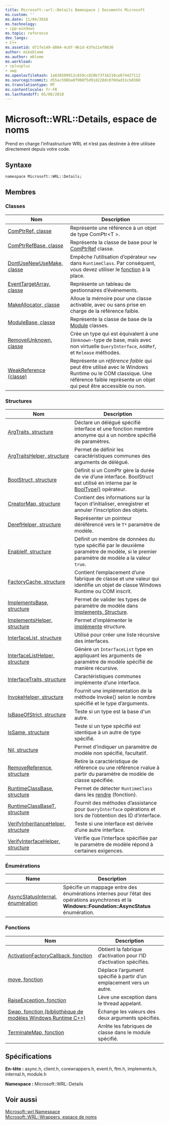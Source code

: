 ```yaml
---
title: Microsoft::wrl::Details Namespace | Documents Microsoft
ms.custom: ''
ms.date: 11/04/2016
ms.technology:
- cpp-windows
ms.topic: reference
dev_langs:
- C++
ms.assetid: d71fe149-d804-4c6f-961d-43fe21ef8630
author: mikeblome
ms.author: mblome
ms.workload:
- cplusplus
- uwp
ms.openlocfilehash: 1a038509912c659cc820b73f16210ce874427112
ms.sourcegitcommit: d55ac596ba8f908f5d91d228dc070dad31cb8360
ms.translationtype: MT
ms.contentlocale: fr-FR
ms.lasthandoff: 05/08/2018
---
```

# <a name="microsoftwrldetails-namespace"></a>Microsoft::WRL::Details, espace de noms
Prend en charge l’infrastructure WRL et n’est pas destinée à être utilisée directement depuis votre code.  
  
## <a name="syntax"></a>Syntaxe  
  
```  
namespace Microsoft::WRL::Details;  
```  
  
## <a name="members"></a>Membres  
  
### <a name="classes"></a>Classes  
  
|Nom|Description|  
|----------|-----------------|  
|[ComPtrRef, classe](../windows/comptrref-class.md)|Représente une référence à un objet de type ComPtr\<T >.|  
|[ComPtrRefBase, classe](../windows/comptrrefbase-class.md)|Représente la classe de base pour le [ComPtrRef](../windows/comptrref-class.md) classe.|  
|[DontUseNewUseMake, classe](../windows/dontusenewusemake-class.md)|Empêche l’utilisation d’opérateur `new` dans `RuntimeClass`. Par conséquent, vous devez utiliser le [fonction](../windows/make-function.md) à la place.|  
|[EventTargetArray, classe](../windows/eventtargetarray-class.md)|Représente un tableau de gestionnaires d’événements.|  
|[MakeAllocator, classe](../windows/makeallocator-class.md)|Alloue la mémoire pour une classe activable, avec ou sans prise en charge de la référence faible.|  
|[ModuleBase, classe](../windows/modulebase-class.md)|Représente la classe de base de la [Module](../windows/module-class.md) classes.|  
|[RemoveIUnknown, classe](../windows/removeiunknown-class.md)|Crée un type qui est équivalent à une `IUnknown`-type de base, mais avec non virtuelle `QueryInterface`, `AddRef`, et `Release` méthodes.|  
|[WeakReference (classe)](../windows/weakreference-class1.md)|Représente un *référence faible* qui peut être utilisé avec le Windows Runtime ou le COM classique. Une référence faible représente un objet qui peut être accessible ou non.|  
  
### <a name="structures"></a>Structures  
  
|Nom|Description|  
|----------|-----------------|  
|[ArgTraits, structure](../windows/argtraits-structure.md)|Déclare un délégué spécifié interface et une fonction membre anonyme qui a un nombre spécifié de paramètres.|  
|[ArgTraitsHelper, structure](../windows/argtraitshelper-structure.md)|Permet de définir les caractéristiques communes des arguments de délégué.|  
|[BoolStruct, structure](../windows/boolstruct-structure.md)|Définit si un ComPtr gère la durée de vie d’une interface. BoolStruct est utilisé en interne par le [BoolType()](../windows/comptr-operator-microsoft-wrl-details-booltype-operator.md) opérateur.|  
|[CreatorMap, structure](../windows/creatormap-structure.md)|Contient des informations sur la façon d’initialiser, enregistrer et annuler l’inscription des objets.|  
|[DerefHelper, structure](../windows/derefhelper-structure.md)|Représenter un pointeur déréférencé vers le `T*` paramètre de modèle.|  
|[EnableIf, structure](../windows/enableif-structure.md)|Définit un membre de données du type spécifié par le deuxième paramètre de modèle, si le premier paramètre de modèle a la valeur `true`.|  
|[FactoryCache, structure](../windows/factorycache-structure.md)|Contient l’emplacement d’une fabrique de classe et une valeur qui identifie un objet de classe Windows Runtime ou COM inscrit.|  
|[ImplementsBase, structure](../windows/implementsbase-structure.md)|Permet de valider les types de paramètre de modèle dans [Implements, Structure](../windows/implements-structure.md).|  
|[ImplementsHelper, structure](../windows/implementshelper-structure.md)|Permet d’implémenter le [implémente](../windows/implements-structure.md) structure.|  
|[InterfaceList, structure](../windows/interfacelist-structure.md)|Utilisé pour créer une liste récursive des interfaces.|  
|[InterfaceListHelper, structure](../windows/interfacelisthelper-structure.md)|Génère un `InterfaceList` type en appliquant les arguments de paramètre de modèle spécifié de manière récursive.|  
|[InterfaceTraits, structure](../windows/interfacetraits-structure.md)|Caractéristiques communes implémente d’une interface.|  
|[InvokeHelper, structure](../windows/invokehelper-structure.md)|Fournit une implémentation de la méthode Invoke() selon le nombre spécifié et le type d’arguments.|  
|[IsBaseOfStrict, structure](../windows/isbaseofstrict-structure.md)|Teste si un type est la base d'un autre.|  
|[IsSame, structure](../windows/issame-structure.md)|Teste si un type spécifié est identique à un autre de type spécifié.|  
|[Nil, structure](../windows/nil-structure.md)|Permet d’indiquer un paramètre de modèle non spécifié, facultatif.|  
|[RemoveReference, structure](../windows/removereference-structure.md)|Retire la caractéristique de référence ou une référence rvalue à partir du paramètre de modèle de classe spécifiée.|  
|[RuntimeClassBase, structure](../windows/runtimeclassbase-structure.md)|Permet de détecter `RuntimeClass` dans les [rendre](../windows/make-function.md) (fonction).|  
|[RuntimeClassBaseT, structure](../windows/runtimeclassbaset-structure.md)|Fournit des méthodes d’assistance pour `QueryInterface` opérations et lors de l’obtention des ID d’interface.|  
|[VerifyInheritanceHelper, structure](../windows/verifyinheritancehelper-structure.md)|Teste si une interface est dérivée d’une autre interface.|  
|[VerifyInterfaceHelper, structure](../windows/verifyinterfacehelper-structure.md)|Vérifie que l’interface spécifiée par le paramètre de modèle répond à certaines exigences.|  
  
### <a name="enumerations"></a>Énumérations  
  
|Name|Description|  
|----------|-----------------|  
|[AsyncStatusInternal, énumération](../windows/asyncstatusinternal-enumeration.md)|Spécifie un mappage entre des énumérations internes pour l’état des opérations asynchrones et la **Windows::Foundation::AsyncStatus** énumération.|  
  
### <a name="functions"></a>Fonctions  
  
|Nom|Description|  
|----------|-----------------|  
|[ActivationFactoryCallback, fonction](../windows/activationfactorycallback-function.md)|Obtient la fabrique d’activation pour l’ID d’activation spécifiés.|  
|[move, fonction](../windows/move-function.md)|Déplace l’argument spécifié à partir d’un emplacement vers un autre.|  
|[RaiseException, fonction](../windows/raiseexception-function.md)|Lève une exception dans le thread appelant.|  
|[Swap, fonction (bibliothèque de modèles Windows Runtime C++)](../windows/swap-function-windows-runtime-cpp-template-library.md)|Échange les valeurs des deux arguments spécifiés.|  
|[TerminateMap, fonction](../windows/terminatemap-function.md)|Arrête les fabriques de classe dans le module spécifié.|  
  
## <a name="requirements"></a>Spécifications  
 **En-tête :** async.h, client.h, corewrappers.h, event.h, ftm.h, implements.h, internal.h, module.h  
  
 **Namespace :** Microsoft::WRL::Details  
  
## <a name="see-also"></a>Voir aussi  
 [Microsoft::wrl Namespace](../windows/microsoft-wrl-namespace.md)   
 [Microsoft::WRL::Wrappers, espace de noms](../windows/microsoft-wrl-wrappers-namespace.md)